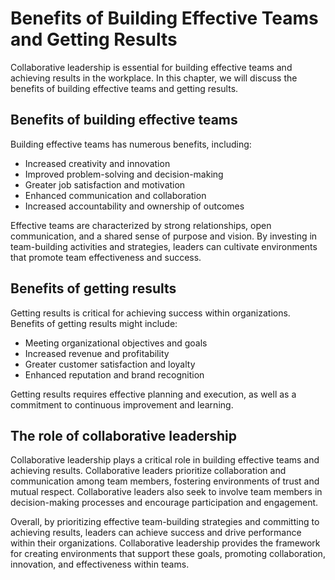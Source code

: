 Benefits of Building Effective Teams and Getting Results
=================================================================================

Collaborative leadership is essential for building effective teams and achieving results in the workplace. In this chapter, we will discuss the benefits of building effective teams and getting results.

Benefits of building effective teams
------------------------------------

Building effective teams has numerous benefits, including:

* Increased creativity and innovation
* Improved problem-solving and decision-making
* Greater job satisfaction and motivation
* Enhanced communication and collaboration
* Increased accountability and ownership of outcomes

Effective teams are characterized by strong relationships, open communication, and a shared sense of purpose and vision. By investing in team-building activities and strategies, leaders can cultivate environments that promote team effectiveness and success.

Benefits of getting results
---------------------------

Getting results is critical for achieving success within organizations. Benefits of getting results might include:

* Meeting organizational objectives and goals
* Increased revenue and profitability
* Greater customer satisfaction and loyalty
* Enhanced reputation and brand recognition

Getting results requires effective planning and execution, as well as a commitment to continuous improvement and learning.

The role of collaborative leadership
------------------------------------

Collaborative leadership plays a critical role in building effective teams and achieving results. Collaborative leaders prioritize collaboration and communication among team members, fostering environments of trust and mutual respect. Collaborative leaders also seek to involve team members in decision-making processes and encourage participation and engagement.

Overall, by prioritizing effective team-building strategies and committing to achieving results, leaders can achieve success and drive performance within their organizations. Collaborative leadership provides the framework for creating environments that support these goals, promoting collaboration, innovation, and effectiveness within teams.

